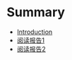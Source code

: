 # Summary

* [Introduction](README.md)
* [阅读报告1](阅读报告/3_讨论报告1_1600011338_蒲伟良.md)
* [阅读报告2](阅读报告/3_讨论报告2_1600011338_蒲伟良.md)

